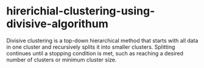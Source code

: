 # hirerichial-clustering-using-divisive-algorithum
Divisive clustering is a top-down hierarchical method that starts with all data in one cluster and recursively splits it into smaller clusters. Splitting continues until a stopping condition is met, such as reaching a desired number of clusters or minimum cluster size.
